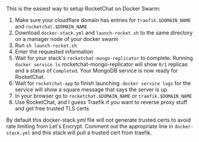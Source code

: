 This is the easiest way to setup RocketChat on Docker Swarm:

  1. Make sure your cloudflare domain has entries for `traefik.$DOMAIN_NAME` and `rocketchat.$DOMAIN_NAME`
  2. Download `docker-stack.yml` and `launch-rocket.sh` to the same directory on a manager node of your docker swarm
  3. Run `sh launch-rocket.sh`
  4. Enter the requested information
  5. Wait for your stack's `rocketchat-mongo-replicator` to complete. Running `docker service ls` rocketchat-mongo-replicator will show `0/1` replicas and a status of `Completed`.  Your MongoDB service is now ready for RocketChat.
  6. Wait for `rocketchat-app` to finish launching. `docker service logs` for the service will show a square message that says the server is up.
  7. In your browser go to `rocketchat.$DOMAIN_NAME` or `traefik.$DOMAIN_NAME`
  8. Use RocketChat, and I guess Traefik if you want to reverse proxy stuff and get free trusted TLS certs

By default this docker-stack.yml file will not generate trusted certs to avoid rate limiting from Let's Encrypt.  Comment out the appropriate line in `docker-stack.yml` and this stack will pull a trusted cert from traefik.


